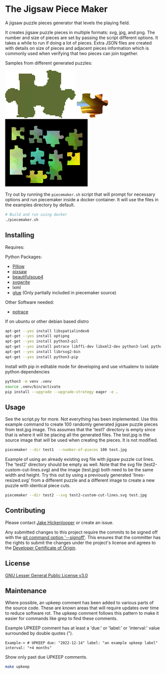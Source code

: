 # The Jigsaw Piece Maker

A jigsaw puzzle pieces generator that levels the playing field.

It creates jigsaw puzzle pieces in multiple formats: svg, jpg, and png.  The
number and size of pieces are set by passing the script different options.  It
takes a while to run if doing a lot of pieces.  Extra JSON files are created
with details on size of pieces and adjacent pieces information which is commonly
used when verifying that two pieces can join together.

Samples from different generated puzzles:

![generated piece](docs/0.png)
![generated piece](docs/3.png)
![sample](docs/sample-pieces.png)

Try out by running the `piecemaker.sh` script that will prompt for necessary options
and run piecemaker inside a docker container. It will use the files in the examples
directory by default.

```bash
# Build and run using docker
./piecemaker.sh
```

## Installing

Requires:

Python Packages:

* [Pillow](http://github.com/python-imaging/Pillow)
* [pixsaw](http://github.com/jkenlooper/pixsaw)
* [beautifulsoup4](http://www.crummy.com/software/BeautifulSoup/bs4/)
* [svgwrite](https://pypi.python.org/pypi/svgwrite)
* lxml
* [glue](https://github.com/jorgebastida/glue) (Only partially included in
  piecemaker source)

Other Software needed:

* [potrace](http://potrace.sourceforge.net/)

If on ubuntu or other debian based distro

```bash
apt-get --yes install libspatialindex6
apt-get --yes install optipng
apt-get --yes install python3-pil
apt-get --yes install potrace libffi-dev libxml2-dev python3-lxml python3-xcffib
apt-get --yes install librsvg2-bin
apt-get --yes install python3-pip
```


Install with pip in editable mode for developing and use virtualenv to isolate
python dependencies

```bash
python3 -m venv .venv
source .venv/bin/activate
pip install --upgrade --upgrade-strategy eager -e .
```


## Usage

See the script.py for more.  Not everything has been implemented. Use this
example command to create 100 randomly generated jigsaw puzzle pieces from
test.jpg image. This assumes that the 'test1' directory is empty since that is
where it will be placing all the generated files.  The test.jpg is the source
image that will be used when creating the pieces.  It is not modified.

```bash
piecemaker --dir test1  --number-of-pieces 100 test.jpg
```

Example of using an already existing svg file with jigsaw puzzle cut lines. The
'test2' directory should be empty as well. Note that the svg file
(test2-custom-cut-lines.svg) and the image (test.jpg) both need to be the same
width and height. Try this out by using a previously generated
'lines-resized.svg' from a different puzzle and a different image to create
a new puzzle with identical piece cuts.

```bash
piecemaker --dir test2 --svg test2-custom-cut-lines.svg test.jpg
```

## Contributing

Please contact [Jake Hickenlooper](mailto:jake@massive.xyz) or create an issue.

Any submitted changes to this project require the commits to be signed off with
the [git command option
'--signoff'](https://git-scm.com/docs/git-commit#Documentation/git-commit.txt---signoff).
This ensures that the committer has the rights to submit the changes under the
project's license and agrees to the [Developer Certificate of
Origin](https://developercertificate.org).

## License

[GNU Lesser General Public License v3.0](https://choosealicense.com/licenses/lgpl-3.0/)

## Maintenance

Where possible, an upkeep comment has been added to various parts of the source
code. These are known areas that will require updates over time to reduce
software rot. The upkeep comment follows this pattern to make it easier for
commands like grep to find these comments.

Example UPKEEP comment has at least a 'due:' or 'label:' or 'interval:' value
surrounded by double quotes (").
````
Example-> # UPKEEP due: "2022-12-14" label: "an example upkeep label" interval: "+4 months"
````

Show only past due UPKEEP comments.
```bash
make upkeep
```
